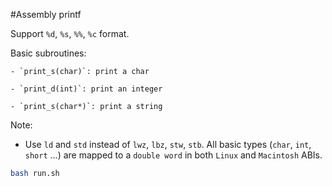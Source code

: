 #Assembly printf

Support `%d`, `%s`, `%%`, `%c` format.

Basic subroutines:

	- `print_s(char)`: print a char

	- `print_d(int)`: print an integer

	- `print_s(char*)`: print a string

Note:

- Use `ld` and `std` instead of `lwz`, `lbz`, `stw`, `stb`. All basic types (`char`, `int`, `short` ...) are mapped to a `double word` in both `Linux` and `Macintosh` ABIs.

```bash
bash run.sh
```
